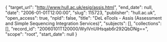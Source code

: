 {
  "target_url": "http://www.hull.ac.uk/esig/assis.html", 
  "end_date": null, 
  "date": "2006-01-01T12:00:00", 
  "slug": 115723, 
  "publisher": "hull.ac.uk", 
  "open_access": true, 
  "npld": false, 
  "title": "DeL eTools - Assis (Assessment and Simple Sequencing Integration Services)", 
  "subjects": [], 
  "collections": [], 
  "record_id": "20060101T120000/WyIVnUIHsqab6r292QbDNg==", 
  "scope": "root", 
  "start_date": null
}

